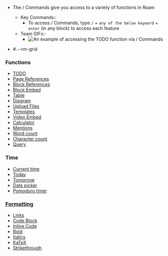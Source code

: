 - The / Commands give you access to a variety of functions in Roam
    - Key Commands:: 
        - To access / Commands, type `/` + `any of the below keyword` + `enter` (in any block) to access each feature 
    - Team GIFs::
        - ![An example of accessing the TODO function via / Commands](https://firebasestorage.googleapis.com/v0/b/firescript-577a2.appspot.com/o/imgs%2Fapp%2Fhelp-documentation%2FoebmqUA8lT.gif?alt=media&token=0567d373-7f43-4934-9d92-c5f5030b6e42)

- #.--rm-grid 
### **Functions**
- [TODO](./TODO.md)
- [Page References](<./Page References.md>)
- [Block References](<./Block References.md>)
- [Block Embed](<./Block Embed.md>)
- [Table](./Table.md)
- [Diagram](./Diagram.md)
- [Upload Files](<./Upload Files.md>)
- [Templates](./Templates.md)
- [Video Embed](<./Video Embed.md>)
- [Calculator](./Calculator.md)
- [Mentions](./Mentions.md)
- [Word count](<./Word count.md>)
- [Character count](<./Character count.md>)
- [Query](./Query.md)
### **Time**
- [Current time](<./Current time.md>)
- [Today](./Today.md)
- [Tomorrow](./Tomorrow.md)
- [Date picker](<./Date picker.md>)
- [Pomodoro timer](<./Pomodoro timer.md>)
### [Formatting](./Formatting.md)
- [Links](./Links.md)
- [Code Block](<./Code Block.md>)
- [Inline Code](<./Inline Code.md>)
- [Bold](./Bold.md)
- [Italics](./Italics.md)
- [KaTeX](./KaTeX.md)
- [Strikethrough](./Strikethrough.md)